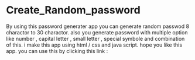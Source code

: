 # Create_Random_password
By using this password generater app you can generate random passwod 8 charactor to 30 charactor.
also you generate password with multiple option like number , capital letter , small letter , special symbole and combination of this.
i make this app using html / css and java script.
hope you like this app.
you can use this by clicking this link : 
